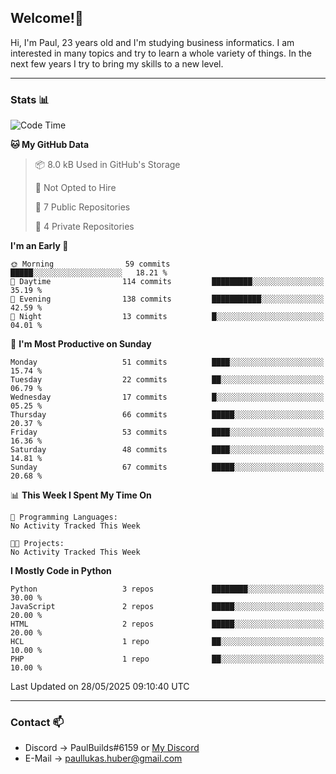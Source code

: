 ## Welcome!👋

Hi, I'm Paul, 23 years old and I'm studying business informatics. I am interested in many topics and try to learn a whole variety of things. In the next few years I try to bring my skills to a new level.

---
### Stats 📊

<!--START_SECTION:waka-->
![Code Time](http://img.shields.io/badge/Code%20Time-124%20hrs%2026%20mins-blue)

**🐱 My GitHub Data** 

> 📦 8.0 kB Used in GitHub's Storage 
 > 
> 🚫 Not Opted to Hire
 > 
> 📜 7 Public Repositories 
 > 
> 🔑 4 Private Repositories 
 > 
**I'm an Early 🐤** 

```text
🌞 Morning                59 commits          █████░░░░░░░░░░░░░░░░░░░░   18.21 % 
🌆 Daytime                114 commits         █████████░░░░░░░░░░░░░░░░   35.19 % 
🌃 Evening                138 commits         ███████████░░░░░░░░░░░░░░   42.59 % 
🌙 Night                  13 commits          █░░░░░░░░░░░░░░░░░░░░░░░░   04.01 % 
```
📅 **I'm Most Productive on Sunday** 

```text
Monday                   51 commits          ████░░░░░░░░░░░░░░░░░░░░░   15.74 % 
Tuesday                  22 commits          ██░░░░░░░░░░░░░░░░░░░░░░░   06.79 % 
Wednesday                17 commits          █░░░░░░░░░░░░░░░░░░░░░░░░   05.25 % 
Thursday                 66 commits          █████░░░░░░░░░░░░░░░░░░░░   20.37 % 
Friday                   53 commits          ████░░░░░░░░░░░░░░░░░░░░░   16.36 % 
Saturday                 48 commits          ████░░░░░░░░░░░░░░░░░░░░░   14.81 % 
Sunday                   67 commits          █████░░░░░░░░░░░░░░░░░░░░   20.68 % 
```


📊 **This Week I Spent My Time On** 

```text
💬 Programming Languages: 
No Activity Tracked This Week

🐱‍💻 Projects: 
No Activity Tracked This Week
```

**I Mostly Code in Python** 

```text
Python                   3 repos             ████████░░░░░░░░░░░░░░░░░   30.00 % 
JavaScript               2 repos             █████░░░░░░░░░░░░░░░░░░░░   20.00 % 
HTML                     2 repos             █████░░░░░░░░░░░░░░░░░░░░   20.00 % 
HCL                      1 repo              ██░░░░░░░░░░░░░░░░░░░░░░░   10.00 % 
PHP                      1 repo              ██░░░░░░░░░░░░░░░░░░░░░░░   10.00 % 
```




 Last Updated on 28/05/2025 09:10:40 UTC
<!--END_SECTION:waka-->

---
### Contact 📫

* Discord -> PaulBuilds#6159 or [My Discord](https://discord.gg/7kq6UnB)
* E-Mail -> paullukas.huber@gmail.com
